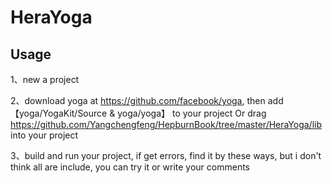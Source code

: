 # HeraYoga

## Usage

1、new a project

2、download yoga at https://github.com/facebook/yoga, then add 【yoga/YogaKit/Source & yoga/yoga】 to your project  Or drag https://github.com/Yangchengfeng/HepburnBook/tree/master/HeraYoga/lib into your project

3、build and run your project, if get errors, find it by these ways, but i don't think all are include, you can try it or write your comments
